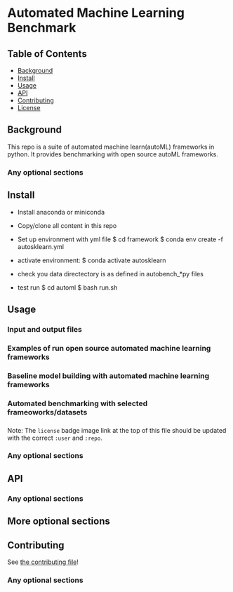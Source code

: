 # Automated Machine Learning Benchmark

## Table of Contents

- [Background](#background)
- [Install](#install)
- [Usage](#usage)
- [API](#api)
- [Contributing](#contributing)
- [License](#license)

## Background

This repo is a suite of automated machine learn(autoML) frameworks in python. It provides benchmarking with open source autoML frameworks.

### Any optional sections

## Install

- Install anaconda or miniconda

- Copy/clone all content in this repo
- Set up environment with yml file
  $ cd framework
  $ conda env create -f autosklearn.yml
- activate environment:
  \$ conda activate autosklearn
- check you data directectory is as defined in autobench\_\*py files
- test run
  $ cd automl
  $ bash run.sh

## Usage

### Input and output files

### Examples of run open source automated machine learning frameworks

### Baseline model building with automated machine learning frameworks

### Automated benchmarking with selected frameoworks/datasets

###

Note: The `license` badge image link at the top of this file should be updated with the correct `:user` and `:repo`.

### Any optional sections

## API

### Any optional sections

## More optional sections

## Contributing

See [the contributing file](CONTRIBUTING.md)!

### Any optional sections
